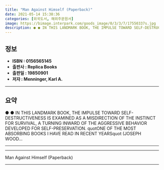 ```yaml
---
title: "Man Against Himself (Paperback)"
date: 2021-05-14 15:38:36
categories: [외국도서, 해외주문원서]
image: https://bimage.interpark.com/goods_image/0/3/3/7/17550337s.jpg
description: ● ● IN THIS LANDMARK BOOK, THE IMPULSE TOWARD SELF-DESTRUCTIVENESS IS EXAMINED AS A MISDIRECTION OF THE INSTINCT FOR SURVIVAL, A TURNING INWARD OF THE AGGRESS
---
```


## **정보**

- **ISBN : 0156565145**
- **출판사 : Replica Books**
- **출판일 : 19850901**
- **저자 : Menninger, Karl A.**

------



## **요약**

●  ●  IN THIS LANDMARK BOOK, THE IMPULSE TOWARD SELF-DESTRUCTIVENESS IS EXAMINED AS A MISDIRECTION OF THE INSTINCT FOR SURVIVAL, A TURNING INWARD OF THE AGGRESSIVE BEHAVIOR DEVELOPED FOR SELF-PRESERVATION. quotONE OF THE MOST ABSORBING BOOKS I HAVE READ IN RECENT YEARSquot (JOSEPH WOOD... 

------



------


Man Against Himself (Paperback) 

------


